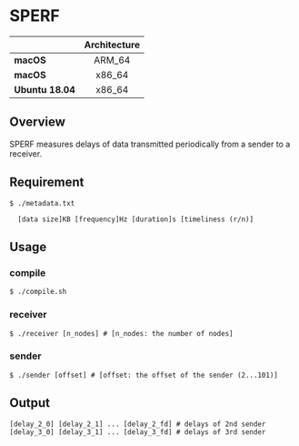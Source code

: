 
# SPERF
| | **Architecture** |
|---|:---:|
| **macOS**        | ARM_64 |
| **macOS**        | x86_64 |
| **Ubuntu 18.04** | x86_64 |

## Overview
SPERF measures delays of data transmitted periodically from a sender to a receiver. 

## Requirement
```shell
$ ./metadata.txt 
  
  [data size]KB [frequency]Hz [duration]s [timeliness (r/n)]
```

## Usage
### compile
```shell
$ ./compile.sh
```

### receiver
```shell
$ ./receiver [n_nodes] # [n_nodes: the number of nodes]
```

### sender
```shell
$ ./sender [offset] # [offset: the offset of the sender (2...101)]
```

## Output
```shell
[delay_2_0] [delay_2_1] ... [delay_2_fd] # delays of 2nd sender
[delay_3_0] [delay_3_1] ... [delay_3_fd] # delays of 3rd sender
```